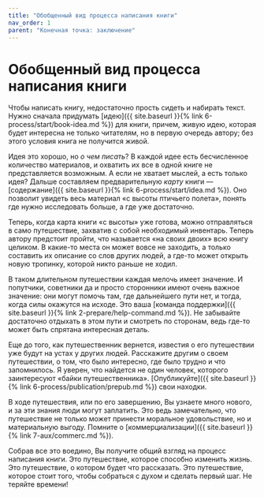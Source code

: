 ```yaml
---
title: "Обобщенный вид процесса написания книги"
nav_order: 1
parent: "Конечная точка: заключение"
---
```


# Обобщенный вид процесса написания книги

Чтобы написать книгу, недостаточно прость сидеть и набирать текст.
Нужно сначала придумать [идею]({{ site.baseurl }}{% link 6-process/start/book-idea.md %}) для книги, причем, живую
идею, которая будет интересна не только читателям, но в первую очередь
автору; без этого условия книга не получится живой.

Идея это хорошо, но *о чем писать*?  В каждой идее есть бесчисленное
количество материалов, и охватить их все в одной книге не
представляется возможным.  А если не хватает мыслей, а есть только
идея?  Дальше составляем предварительную *карту* книги —
[содержание]({{ site.baseurl }}{% link 6-process/start/idea.md %}).  Оно позволит увидеть весь материал «с высоты
птичьего полета», понять где нужно исследовать больше, а где уже
достаточно.

Теперь, когда карта книги «с высоты» уже готова, можно отправляться в
само путешествие, захватив с собой необходимый инвентарь.  Теперь
автору предстоит пройти, что называется «на своих двоих» всю книгу
целиком.  В какие-то места он может вовсе не заходить, а только
составить их описание со слов других людей, а где-то может открыть
новую тропинку, которой никто раньше не ходил.

В таком длительном путешествии каждая мелочь имеет значение.  И
попутчики, советники да и просто сторонники имеют очень важное
значение: они могут помочь там, где дальнейшего пути нет, и тогда,
когда силы окажутся на исходе.  Это ваша [команда
поддержки]({{ site.baseurl }}{% link 2-prepare/help-command.md %}).  Не забывайте достаточно отдыхать в этом
пути и смотреть по сторонам, ведь где-то может быть спрятана
интересная деталь.

Еще до того, как путешественник вернется, известия о его путешествии
уже будут на устах у других людей.  Расскажите другим о своем
путешествии, о том, что было интересно, где было трудно и что
запомнилось.  Я уверен, что найдется не один человек, которого
заинтересуют «байки путешественника».  [Опубликуйте]({{ site.baseurl }}{% link 6-process/publication/prepub.md %}) свои
находки.

В ходе путешествия, или по его завершению, Вы узнаете много нового, и
за эти знания люди могут заплатить.  Это ведь замечательно, что
путешествие не только может принести моральное удовольствие, но и
материальную выгоду.  Помните о [коммерциализации]({{ site.baseurl }}{% link 7-aux/commerc.md %}).

Собрав все это воедино, Вы получите общий взгляд на процесс написания
книги.  Это путешествие, которое способно изменить жизнь.  Это
путешествие, о котором будет что рассказать.  Это путешествие, которое
стоит того, чтобы собраться с духом и сделать первый шаг.  Не теряйте
времени!
